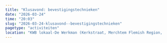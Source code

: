 ```yaml
---
title: "Klusavond: bevestigingstechnieken"
date: "2026-03-24"
time: "20:03"
slug: "2026-03-24-klusavond--bevestigingstechnieken"
pagetype: "activiteiten"
location: "KWB lokaal-De Werkman (Kerkstraat, Merchtem Flemish Region, Belgium)"
---
```




